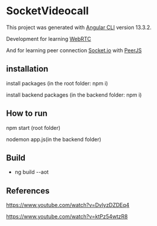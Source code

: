 # SocketVideocall

This project was generated with [Angular CLI](https://github.com/angular/angular-cli) version 13.3.2.

Development for learning [WebRTC](https://webrtc.org/)

And for learning peer connection [Socket.io](https://socket.io/) with [PeerJS](https://peerjs.com/)

## installation

install packages (in the root folder: npm i)

install backend packages (in the backend folder: npm i)

## How to run

npm start (root folder)

nodemon app.js(in the backend folder)


## Build

- ng build --aot

## References

https://www.youtube.com/watch?v=DvlyzDZDEq4

https://www.youtube.com/watch?v=ktPz54wtzR8

